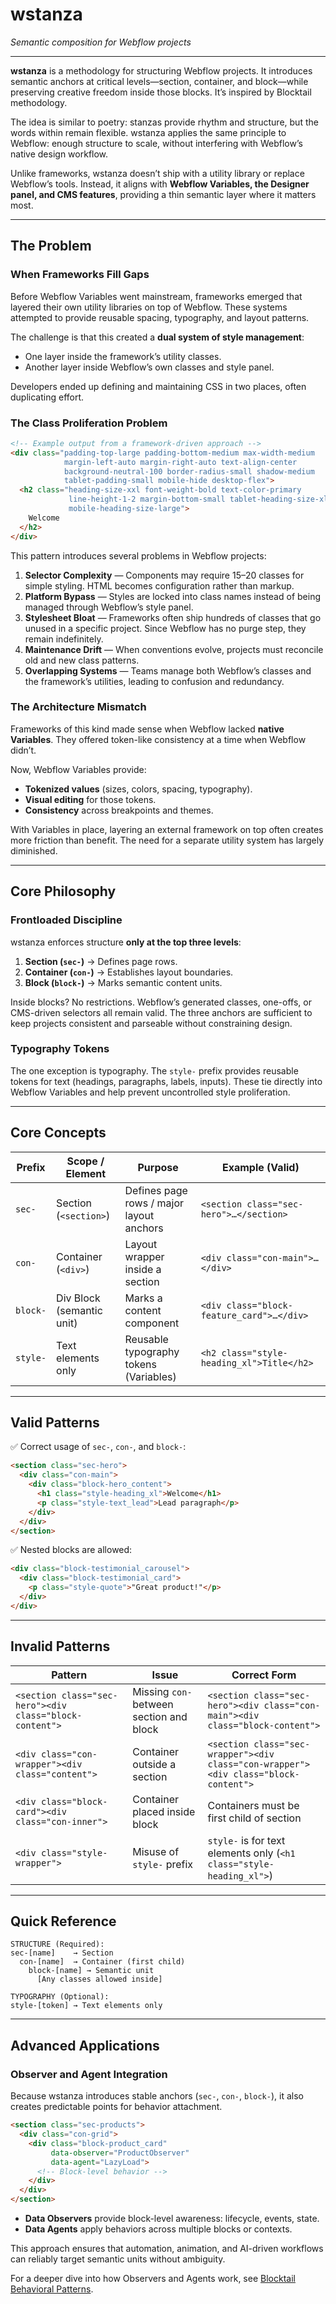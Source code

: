 # wstanza

*Semantic composition for Webflow projects*

---

**wstanza** is a methodology for structuring Webflow projects.
It introduces semantic anchors at critical levels—section, container, and block—while preserving creative freedom inside those blocks. It’s inspired by Blocktail methodology. 

The idea is similar to poetry: stanzas provide rhythm and structure, but the words within remain flexible.
wstanza applies the same principle to Webflow: enough structure to scale, without interfering with Webflow’s native design workflow.

Unlike frameworks, wstanza doesn’t ship with a utility library or replace Webflow’s tools. Instead, it aligns with **Webflow Variables, the Designer panel, and CMS features**, providing a thin semantic layer where it matters most.

---

## The Problem

### When Frameworks Fill Gaps

Before Webflow Variables went mainstream, frameworks emerged that layered their own utility libraries on top of Webflow. These systems attempted to provide reusable spacing, typography, and layout patterns.

The challenge is that this created a **dual system of style management**:

* One layer inside the framework’s utility classes.
* Another layer inside Webflow’s own classes and style panel.

Developers ended up defining and maintaining CSS in two places, often duplicating effort.

### The Class Proliferation Problem

```html
<!-- Example output from a framework-driven approach -->
<div class="padding-top-large padding-bottom-medium max-width-medium 
            margin-left-auto margin-right-auto text-align-center 
            background-neutral-100 border-radius-small shadow-medium
            tablet-padding-small mobile-hide desktop-flex">
  <h2 class="heading-size-xxl font-weight-bold text-color-primary 
             line-height-1-2 margin-bottom-small tablet-heading-size-xl 
             mobile-heading-size-large">
    Welcome
  </h2>
</div>
```

This pattern introduces several problems in Webflow projects:

1. **Selector Complexity** — Components may require 15–20 classes for simple styling. HTML becomes configuration rather than markup.
2. **Platform Bypass** — Styles are locked into class names instead of being managed through Webflow’s style panel.
3. **Stylesheet Bloat** — Frameworks often ship hundreds of classes that go unused in a specific project. Since Webflow has no purge step, they remain indefinitely.
4. **Maintenance Drift** — When conventions evolve, projects must reconcile old and new class patterns.
5. **Overlapping Systems** — Teams manage both Webflow’s classes and the framework’s utilities, leading to confusion and redundancy.

### The Architecture Mismatch

Frameworks of this kind made sense when Webflow lacked **native Variables**. They offered token-like consistency at a time when Webflow didn’t.

Now, Webflow Variables provide:

* **Tokenized values** (sizes, colors, spacing, typography).
* **Visual editing** for those tokens.
* **Consistency** across breakpoints and themes.

With Variables in place, layering an external framework on top often creates more friction than benefit. The need for a separate utility system has largely diminished.

---

## Core Philosophy

### Frontloaded Discipline

wstanza enforces structure **only at the top three levels**:

1. **Section (`sec-`)** → Defines page rows.
2. **Container (`con-`)** → Establishes layout boundaries.
3. **Block (`block-`)** → Marks semantic content units.

Inside blocks? No restrictions. Webflow’s generated classes, one-offs, or CMS-driven selectors all remain valid.
The three anchors are sufficient to keep projects consistent and parseable without constraining design.

### Typography Tokens

The one exception is typography.
The `style-` prefix provides reusable tokens for text (headings, paragraphs, labels, inputs). These tie directly into Webflow Variables and help prevent uncontrolled style proliferation.

---

## Core Concepts

| Prefix   | Scope / Element           | Purpose                                  | Example (Valid)                           |
| -------- | ------------------------- | ---------------------------------------- | ----------------------------------------- |
| `sec-`   | Section (`<section>`)     | Defines page rows / major layout anchors | `<section class="sec-hero">…</section>`   |
| `con-`   | Container (`<div>`)       | Layout wrapper inside a section          | `<div class="con-main">…</div>`           |
| `block-` | Div Block (semantic unit) | Marks a content component                | `<div class="block-feature_card">…</div>` |
| `style-` | Text elements only        | Reusable typography tokens (Variables)   | `<h2 class="style-heading_xl">Title</h2>` |

---

## Valid Patterns

✅ Correct usage of `sec-`, `con-`, and `block-`:

```html
<section class="sec-hero">
  <div class="con-main">
    <div class="block-hero_content">
      <h1 class="style-heading_xl">Welcome</h1>
      <p class="style-text_lead">Lead paragraph</p>
    </div>
  </div>
</section>
```

✅ Nested blocks are allowed:

```html
<div class="block-testimonial_carousel">
  <div class="block-testimonial_card">
    <p class="style-quote">"Great product!"</p>
  </div>
</div>
```

---

## Invalid Patterns

| Pattern                                                 | Issue                                    | Correct Form                                                                        |
| ------------------------------------------------------- | ---------------------------------------- | ----------------------------------------------------------------------------------- |
| `<section class="sec-hero"><div class="block-content">` | Missing `con-` between section and block | `<section class="sec-hero"><div class="con-main"><div class="block-content">`       |
| `<div class="con-wrapper"><div class="content">`        | Container outside a section              | `<section class="sec-wrapper"><div class="con-wrapper"><div class="block-content">` |
| `<div class="block-card"><div class="con-inner">`       | Container placed inside block            | Containers must be first child of section                                           |
| `<div class="style-wrapper">`                           | Misuse of `style-` prefix                | `style-` is for text elements only (`<h1 class="style-heading_xl">`)                |

---

## Quick Reference

```plaintext
STRUCTURE (Required):
sec-[name]    → Section
  con-[name]  → Container (first child)
    block-[name] → Semantic unit
      [Any classes allowed inside]

TYPOGRAPHY (Optional):
style-[token] → Text elements only
```


---

## Advanced Applications

### Observer and Agent Integration

Because wstanza introduces stable anchors (`sec-`, `con-`, `block-`), it also creates predictable points for behavior attachment.

```html
<section class="sec-products">
  <div class="con-grid">
    <div class="block-product_card" 
         data-observer="ProductObserver"
         data-agent="LazyLoad">
      <!-- Block-level behavior -->
    </div>
  </div>
</section>
```

* **Data Observers** provide block-level awareness: lifecycle, events, state.
* **Data Agents** apply behaviors across multiple blocks or contexts.

This approach ensures that automation, animation, and AI-driven workflows can reliably target semantic units without ambiguity.

For a deeper dive into how Observers and Agents work, see [Blocktail Behavioral Patterns](https://blocktail.dev/fundamentals/behavioral-patterns).


